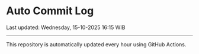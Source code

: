 # Auto Commit Log

Last updated: Wednesday, 15-10-2025 16:15 WIB

---

This repository is automatically updated every hour using GitHub Actions.
